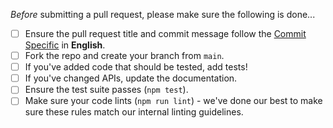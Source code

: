 _Before_ submitting a pull request, please make sure the following is done...

- [ ] Ensure the pull request title and commit message follow the [Commit Specific](https://github.com/anthubdev/designable/blob/main/.github/GIT_COMMIT_SPECIFIC.md) in **English**.
- [ ] Fork the repo and create your branch from `main`.
- [ ] If you've added code that should be tested, add tests!
- [ ] If you've changed APIs, update the documentation.
- [ ] Ensure the test suite passes (`npm test`).
- [ ] Make sure your code lints (`npm run lint`) - we've done our best to make sure these rules match our internal linting guidelines.
